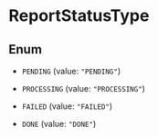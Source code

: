 

# ReportStatusType

## Enum


* `PENDING` (value: `"PENDING"`)

* `PROCESSING` (value: `"PROCESSING"`)

* `FAILED` (value: `"FAILED"`)

* `DONE` (value: `"DONE"`)



